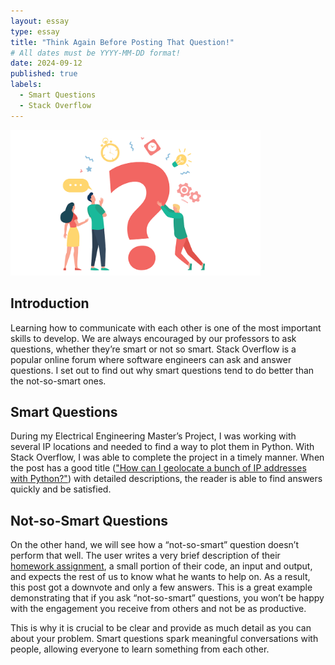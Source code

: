 ```yaml
---
layout: essay
type: essay
title: "Think Again Before Posting That Question!"
# All dates must be YYYY-MM-DD format!
date: 2024-09-12
published: true
labels:
  - Smart Questions
  - Stack Overflow
---
```

<img width = "400px" class="rounded float-start pe-4" src="../img/best-open-ended-questions.png">

## Introduction 

Learning how to communicate with each other is one of the most important skills to develop. We are always encouraged by our professors to ask questions, whether they’re smart or not so smart. Stack Overflow is a popular online forum where software engineers can ask and answer questions. I set out to find out why smart questions tend to do better than the not-so-smart ones.

## Smart Questions
During my Electrical Engineering Master’s Project, I was working with several IP locations and needed to find a way to plot them in Python. With Stack Overflow, I was able to complete the project in a timely manner. When the post has a good title (["How can I geolocate a bunch of IP addresses with Python?"](https://stackoverflow.com/questions/10339351/how-can-i-geolocate-a-bunch-of-ip-addresses-with-python)) with detailed descriptions, the reader is able to find answers quickly and be satisfied.

## Not-so-Smart Questions

On the other hand, we will see how a “not-so-smart” question doesn’t perform that well. The user writes a very brief description of their [homework assignment](https://stackoverflow.com/questions/75023213/barcode-generator-homework), a small portion of their code, an input and output, and expects the rest of us to know what he wants to help on. As a result, this post got a downvote and only a few answers. This is a great example demonstrating that if you ask “not-so-smart” questions, you won’t be happy with the engagement you receive from others and not be as productive.

This is why it is crucial to be clear and provide as much detail as you can about your problem. Smart questions spark meaningful conversations with people, allowing everyone to learn something from each other.
